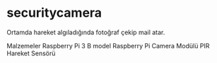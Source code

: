 # securitycamera
Ortamda hareket algıladığında fotoğraf çekip mail atar.

Malzemeler
Raspberry Pi 3 B model
Raspberry Pi Camera Modülü
PIR Hareket Sensörü
